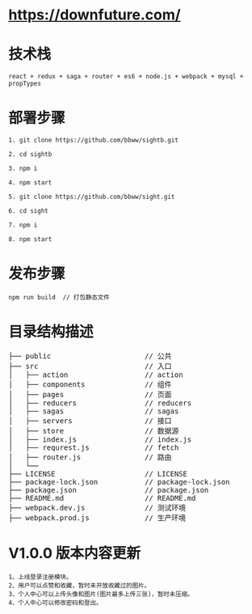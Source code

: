 # https://downfuture.com/

# 技术栈
    react + redux + saga + router + es6 + node.js + webpack + mysql + propTypes

# 部署步骤
    1. git clone https://github.com/bbww/sightb.git

    2. cd sightb

    3. npm i

    4. npm start

    5. git clone https://github.com/bbww/sight.git

    6. cd sight

    7. npm i

    8. npm start

# 发布步骤
    npm run build  // 打包静态文件

# 目录结构描述
<pre>
├── public                      // 公共
├── src                         // 入口
│   ├── action                  // action
│   ├── components              // 组件
│   ├── pages                   // 页面
│   ├── reducers                // reducers
│   ├── sagas                   // sagas
│   ├── servers                 // 接口
│   ├── store                   // 数据源
│   ├── index.js                // index.js
│   ├── requrest.js             // fetch
│   ├── router.js               // 路由
│   └── 
├── LICENSE                     // LICENSE 
├── package-lock.json           // package-lock.json
├── package.json                // package.json
├── README.md                   // README.md
├── webpack.dev.js              // 测试环境
├── webpack.prod.js             // 生产环境
</pre>
# V1.0.0 版本内容更新
    1、上线登录注册模块。
    2、用户可以点赞和收藏，暂时未开放收藏过的图片。
    3、个人中心可以上传头像和图片(图片最多上传三张)，暂时未压缩。
    4、个人中心可以修改密码和登出。
